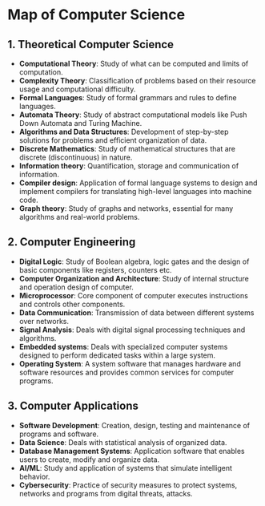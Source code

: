 # Map of Computer Science

## 1. Theoretical Computer Science
- **Computational Theory**: Study of what can be computed and limits of computation.
- **Complexity Theory**: Classification of problems based on their resource usage and computational difficulty.
- **Formal Languages**: Study of formal grammars and rules to define languages.
- **Automata Theory**: Study of abstract computational models like Push Down Automata and Turing Machine.
- **Algorithms and Data Structures**: Development of step-by-step solutions for problems and efficient organization of data.
- **Discrete Mathematics**: Study of mathematical structures that are discrete (discontinuous) in nature.
- **Information theory**: Quantification, storage and communication of information.
- **Compiler design**: Application of formal language systems to design and implement compilers for translating high-level languages into machine code.
- **Graph theory**: Study of graphs and networks, essential for many algorithms and real-world problems.

## 2. Computer Engineering
- **Digital Logic**: Study of Boolean algebra, logic gates and the design of basic components like registers, counters etc.
- **Computer Organization and Architecture**: Study of internal structure and operation design of computer.
- **Microprocessor**: Core component of computer executes instructions and controls other components.
- **Data Communication**: Transmission of data between different systems over networks.
- **Signal Analysis**: Deals with digital signal processing techniques and algorithms.
- **Embedded systems**: Deals with specialized computer systems designed to perform dedicated tasks within a large system.
- **Operating System**: A system software that  manages hardware and software resources and provides common services for computer programs.

## 3. Computer Applications
- **Software Development**: Creation, design, testing and maintenance of programs and software.
- **Data Science**: Deals with statistical analysis of organized data.
- **Database Management Systems**: Application software that enables users to create, modify and organize data.
- **AI/ML**: Study and application of systems that simulate intelligent behavior.
- **Cybersecurity**: Practice of security measures to protect systems, networks and programs from digital threats, attacks.
